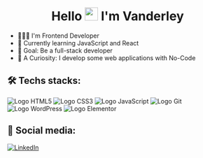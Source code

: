 <h1 align="center">Hello <img src="https://raw.githubusercontent.com/kaueMarques/kaueMarques/master/hi.gif" height="30px"> I'm Vanderley</h1>

- 🧑🏽‍💻 I'm Frontend Developer
- 📖 Currently learning JavaScript and React
- 🎯 Goal: Be a full-stack developer
- 🔎 A Curiosity: I develop some web applications with No-Code

<h2>🛠️ Techs stacks:</h2>

![Logo HTML5](https://img.shields.io/badge/HTML5-E34F26?style=for-the-badge&logo=html5&logoColor=white)
![Logo CSS3](https://img.shields.io/badge/CSS3-1572B6?style=for-the-badge&logo=css3&logoColor=white)
![Logo JavaScript](https://img.shields.io/badge/JavaScript-F7DF1E?style=for-the-badge&logo=javascript&logoColor=black)
![Logo Git](https://img.shields.io/badge/GIT-E44C30?style=for-the-badge&logo=git&logoColor=white)
![Logo WordPress](https://img.shields.io/badge/WordPress-21759B?style=for-the-badge&logo=WordPress&logoColor=white)
![Logo Elementor](https://img.shields.io/badge/Elementor-111?style=for-the-badge&logo=Elementor&logoColor=900d40)

<h2>📲 Social media:</h2> 

[![LinkedIn](https://img.shields.io/badge/LinkedIn-0077cc?style=for-the-badge&logo=LinkedIn&logoColor=white)](https://www.linkedin.com/in/vanderley-oliveira/)
